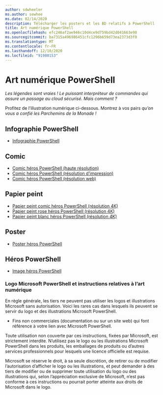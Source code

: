 ```yaml
---
author: sdwheeler
ms.author: sewhee
ms.date: 02/14/2020
description: Télécharger les posters et les BD relatifs à PowerShell
title: Art numérique PowerShell
ms.openlocfilehash: efc246af2ae946c10d4ce9d759bd42d041663e98
ms.sourcegitcommit: ba7315a496986451cfc1296b659d73ea2373d3f0
ms.translationtype: MT
ms.contentlocale: fr-FR
ms.lasthandoff: 12/10/2020
ms.locfileid: "91980153"
---
```

# <a name="powershell-digital-art"></a>Art numérique PowerShell

*Les légendes sont vraies ! Le puissant interpréteur de commandes qui assure un passage au cloud sécurisé. Mais comment ?*

Profitez de l’illustration numérique ci-dessous. Montrez à vos pairs *qu’on vous a confié les Parchemins de la Monade !*

## <a name="powershell-infographic"></a>Infographie PowerShell

- [Infographie PowerShell](https://github.com/MicrosoftDocs/PowerShell-Docs/blob/staging/assets/PowerShell_7_Infographic.pdf)

## <a name="comic"></a>Comic

- [Comic héros PowerShell (haute résolution)](https://aka.ms/powershellherocomic_highres)
- [Comic héros PowerShell (résolution d’impression)](https://aka.ms/powershellherocomic_print)
- [Comic héros PowerShell (résolution web)](https://aka.ms/powershellherocomic_web)

## <a name="wallpaper"></a>Papier peint

- [Papier peint comic héros PowerShell (résolution 4K)](https://aka.ms/powershellherowallpaper)
- [Papier peint rose héros PowerShell (résolution 4K)](https://aka.ms/powershellherowallpaper1)
- [Papier peint blanc héros PowerShell (résolution 4K)](https://aka.ms/powershellherowallpaper2)

## <a name="poster"></a>Poster

- [Poster héros PowerShell](https://aka.ms/powershellheroposter)

## <a name="powershell-hero"></a>Héros PowerShell

- [Image héros PowerShell](https://aka.ms/powershellhero)

### <a name="microsoft-powershell-logo-and-digital-art-guidelines"></a>Logo Microsoft PowerShell et instructions relatives à l’art numérique

En règle générale, les tiers ne peuvent pas utiliser les logos et illustrations Microsoft sans autorisation. Voici les rares cas dans lesquels ils peuvent se servir du logo et des illustrations Microsoft PowerShell.

- Fins non commerciales (documentation ou sur un site web) qui font référence à votre lien avec Microsoft PowerShell.

Toute utilisation non couverte par ces instructions, fixées par Microsoft, est strictement interdite. N’utilisez pas le logo ou les illustrations Microsoft PowerShell dans les produits, les emballages de produits ou d’autres services professionnels pour lesquels une licence officielle est requise.

Microsoft se réserve le droit, à sa seule discrétion, de retirer ou de modifier l’autorisation d’afficher le logo ou les illustrations, et peut demander à des tiers de modifier ou de supprimer toute utilisation du logo ou des illustrations qui, selon l’appréciation exclusive de Microsoft, n’est pas conforme à ces instructions ou pourrait porter atteinte aux droits de Microsoft dans le logo.
